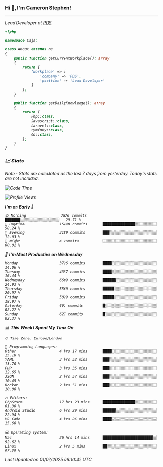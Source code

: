 ### Hi 👋, I'm Cameron Stephen!
<hr>
<p><em>Lead Developer at <a href="https://prindatasolutions.co.uk">PDS</a></p>


```php
<?php

namespace Cajs;

class About extends Me
{
    public function getCurrentWorkplace(): array
    {
        return [
            'workplace' => [
                'company' => 'PDS',
                'position' => 'Lead Developer'
            ]
        ];
    }

    public function getDailyKnowledge(): array
    {
        return [
            Php::class,
            Javascript::class,
            Laravel::class,
            Symfony::class,
            Go::class,
        ];
    }
}
```

### 📈 Stats
<p><em>Note - Stats are calculated as the last 7 days from yesterday. Today's stats are not included.</em></p>


<!--START_SECTION:waka-->
![Code Time](http://img.shields.io/badge/Code%20Time-4%2C256%20hrs-blue)

![Profile Views](http://img.shields.io/badge/Profile%20Views-0-blue)

**I'm an Early 🐤** 

```text
🌞 Morning                7876 commits        ███████░░░░░░░░░░░░░░░░░░   29.71 % 
🌆 Daytime                15440 commits       ███████████████░░░░░░░░░░   58.24 % 
🌃 Evening                3189 commits        ███░░░░░░░░░░░░░░░░░░░░░░   12.03 % 
🌙 Night                  4 commits           ░░░░░░░░░░░░░░░░░░░░░░░░░   00.02 % 
```
📅 **I'm Most Productive on Wednesday** 

```text
Monday                   3726 commits        ████░░░░░░░░░░░░░░░░░░░░░   14.06 % 
Tuesday                  4357 commits        ████░░░░░░░░░░░░░░░░░░░░░   16.44 % 
Wednesday                6609 commits        ██████░░░░░░░░░░░░░░░░░░░   24.93 % 
Thursday                 5560 commits        █████░░░░░░░░░░░░░░░░░░░░   20.97 % 
Friday                   5029 commits        █████░░░░░░░░░░░░░░░░░░░░   18.97 % 
Saturday                 601 commits         █░░░░░░░░░░░░░░░░░░░░░░░░   02.27 % 
Sunday                   627 commits         █░░░░░░░░░░░░░░░░░░░░░░░░   02.37 % 
```


📊 **This Week I Spent My Time On** 

```text
🕑︎ Time Zone: Europe/London

💬 Programming Languages: 
Other                    4 hrs 17 mins       ████░░░░░░░░░░░░░░░░░░░░░   15.18 % 
YAML                     3 hrs 52 mins       ███░░░░░░░░░░░░░░░░░░░░░░   13.70 % 
PHP                      3 hrs 35 mins       ███░░░░░░░░░░░░░░░░░░░░░░   12.65 % 
JSON                     2 hrs 57 mins       ███░░░░░░░░░░░░░░░░░░░░░░   10.45 % 
Docker                   2 hrs 51 mins       ███░░░░░░░░░░░░░░░░░░░░░░   10.08 % 

🔥 Editors: 
PhpStorm                 17 hrs 23 mins      ███████████████░░░░░░░░░░   61.38 % 
Android Studio           6 hrs 29 mins       ██████░░░░░░░░░░░░░░░░░░░   22.94 % 
VS Code                  4 hrs 26 mins       ████░░░░░░░░░░░░░░░░░░░░░   15.68 % 

💻 Operating System: 
Mac                      26 hrs 14 mins      ███████████████████████░░   92.62 % 
Linux                    2 hrs 5 mins        ██░░░░░░░░░░░░░░░░░░░░░░░   07.38 % 
```


 Last Updated on 01/02/2025 06:10:42 UTC
<!--END_SECTION:waka-->
